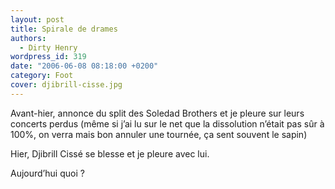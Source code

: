```yaml
---
layout: post
title: Spirale de drames
authors:
  - Dirty Henry
wordpress_id: 319
date: "2006-06-08 08:18:00 +0200"
category: Foot
cover: djibrill-cisse.jpg
---
```


Avant-hier, annonce du split des Soledad Brothers et je pleure sur leurs
concerts perdus (même si j’ai lu sur le net que la dissolution n’était pas sûr à
100%, on verra mais bon annuler une tournée, ça sent souvent le sapin)

Hier, Djibrill Cissé se blesse et je pleure avec lui.

Aujourd’hui quoi ?
